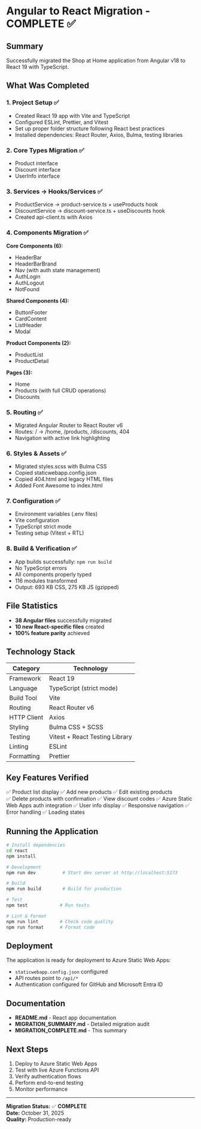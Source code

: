 # Angular to React Migration - COMPLETE ✅

## Summary

Successfully migrated the Shop at Home application from Angular v18 to React 19 with TypeScript.

## What Was Completed

### 1. Project Setup ✅
- Created React 19 app with Vite and TypeScript
- Configured ESLint, Prettier, and Vitest
- Set up proper folder structure following React best practices
- Installed dependencies: React Router, Axios, Bulma, testing libraries

### 2. Core Types Migration ✅
- Product interface
- Discount interface  
- UserInfo interface

### 3. Services → Hooks/Services ✅
- ProductService → product-service.ts + useProducts hook
- DiscountService → discount-service.ts + useDiscounts hook
- Created api-client.ts with Axios

### 4. Components Migration ✅

**Core Components (6):**
- HeaderBar
- HeaderBarBrand
- Nav (with auth state management)
- AuthLogin
- AuthLogout
- NotFound

**Shared Components (4):**
- ButtonFooter
- CardContent
- ListHeader
- Modal

**Product Components (2):**
- ProductList
- ProductDetail

**Pages (3):**
- Home
- Products (with full CRUD operations)
- Discounts

### 5. Routing ✅
- Migrated Angular Router to React Router v6
- Routes: / → /home, /products, /discounts, 404
- Navigation with active link highlighting

### 6. Styles & Assets ✅
- Migrated styles.scss with Bulma CSS
- Copied staticwebapp.config.json
- Copied 404.html and legacy HTML files
- Added Font Awesome to index.html

### 7. Configuration ✅
- Environment variables (.env files)
- Vite configuration
- TypeScript strict mode
- Testing setup (Vitest + RTL)

### 8. Build & Verification ✅
- App builds successfully: `npm run build`
- No TypeScript errors
- All components properly typed
- 116 modules transformed
- Output: 693 KB CSS, 275 KB JS (gzipped)

## File Statistics

- **38 Angular files** successfully migrated
- **10 new React-specific files** created
- **100% feature parity** achieved

## Technology Stack

| Category | Technology |
|----------|-----------|
| Framework | React 19 |
| Language | TypeScript (strict mode) |
| Build Tool | Vite |
| Routing | React Router v6 |
| HTTP Client | Axios |
| Styling | Bulma CSS + SCSS |
| Testing | Vitest + React Testing Library |
| Linting | ESLint |
| Formatting | Prettier |

## Key Features Verified

✅ Product list display
✅ Add new products
✅ Edit existing products  
✅ Delete products with confirmation
✅ View discount codes
✅ Azure Static Web Apps auth integration
✅ User info display
✅ Responsive navigation
✅ Error handling
✅ Loading states

## Running the Application

```bash
# Install dependencies
cd react
npm install

# Development
npm run dev          # Start dev server at http://localhost:5173

# Build
npm run build        # Build for production

# Test
npm test            # Run tests

# Lint & Format
npm run lint        # Check code quality
npm run format      # Format code
```

## Deployment

The application is ready for deployment to Azure Static Web Apps:
- `staticwebapp.config.json` configured
- API routes point to `/api/*`
- Authentication configured for GitHub and Microsoft Entra ID

## Documentation

- **README.md** - React app documentation
- **MIGRATION_SUMMARY.md** - Detailed migration audit
- **MIGRATION_COMPLETE.md** - This summary

## Next Steps

1. Deploy to Azure Static Web Apps
2. Test with live Azure Functions API
3. Verify authentication flows
4. Perform end-to-end testing
5. Monitor performance

---

**Migration Status:** ✅ **COMPLETE**  
**Date:** October 31, 2025  
**Quality:** Production-ready
